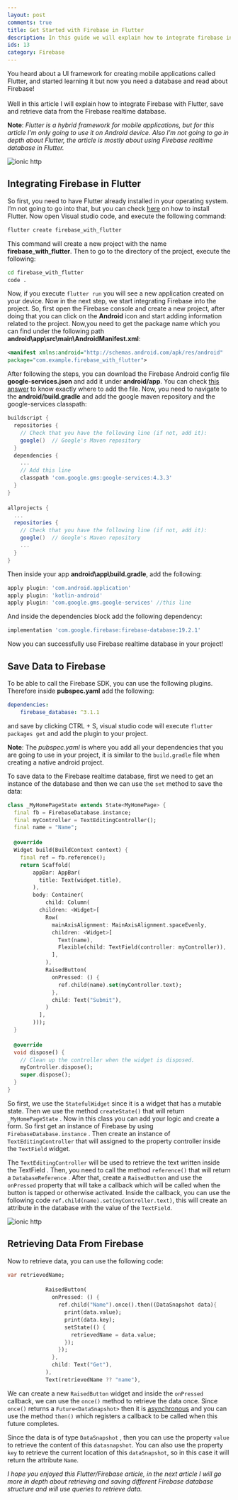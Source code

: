 ```yaml
---
layout: post
comments: true
title: Get Started with Firebase in Flutter
description: In this guide we will explain how to integrate firebase in flutter, create and retrieve data from firebase while using flutter.
ids: 13
category: Firebase
---
```


<p class="message"> 
You heard about a UI framework for creating mobile applications called Flutter, and started learning it but now you need a database and read about Firebase!
<br>
<br>
Well in this article I will explain how to integrate Firebase with Flutter, save and retrieve data from the Firebase realtime database.
</p>

**Note**: *Flutter is a hybrid framework for mobile applications, but for this article I’m only going to use it on Android device. Also I’m not going to go in depth about Flutter, the article is mostly about using Firebase realtime database in Flutter.*

<img data-sizes="auto" class="center lazy-loading" data-src="/assets/images/download.png" src="/assets/images/download.png" alt="ionic http" data-srcset="/assets/images/download.png 300w,
/assets/images/download.png 600w,
/assets/images/download.png 900w">

## Integrating Firebase in Flutter

So first, you need to have Flutter already installed in your operating system. I’m not going to go into that, but you can check [here](https://flutter.dev/docs/get-started/install) on how to install Flutter. Now open Visual studio code, and execute the following command:

```bash
flutter create firebase_with_flutter
```
<!-- inside posts -->
<!-- <style>
  .example_responsive { width: 300px; height: 250px; }
</style>
<script async src="https://pagead2.googlesyndication.com/pagead/js/adsbygoogle.js"></script>
<ins class="adsbygoogle example_responsive"
     style="display:block"
     data-ad-client="ca-pub-8689548599050263"
     data-ad-slot="2590272657"
     data-ad-format="auto"
     data-full-width-responsive="true"></ins>
<script>
     (adsbygoogle = window.adsbygoogle || []).push({});
</script> -->


This command will create a new project with the name **firebase_with_flutter**. Then to go to the directory of the project, execute the following:

```bash
cd firebase_with_flutter
code .
```

Now, if you execute `flutter run` you will see a new application created on your device. Now in the next step, we start integrating Firebase into the project. So, first open the Firebase console and create a new project, after doing that you can click on the **Android** icon and start adding information related to the project. Now,you need to get the package name which you can find under the following path **android\app\src\main\AndroidManifest.xml**:

```xml
<manifest xmlns:android="http://schemas.android.com/apk/res/android"
package="com.example.firebase_with_flutter">
```

After following the steps, you can download the Firebase Android config file **google-services.json** and add it under **android/app**. You can check [this answer](https://stackoverflow.com/questions/51783588/where-do-i-place-googleservices-json-in-flutter-app-in-order-to-solve-google-se/51783938#51783938) to know exactly where to add the file. Now, you need to navigate to the **android/build.gradle** and add the google maven repository and the google-services classpath:

```groovy
buildscript {
  repositories {
    // Check that you have the following line (if not, add it):
    google()  // Google's Maven repository
  }
  dependencies {
    ...
    // Add this line
    classpath 'com.google.gms:google-services:4.3.3'
  }
}

allprojects {
  ...
  repositories {
    // Check that you have the following line (if not, add it):
    google()  // Google's Maven repository
    ...
  }
}
```

Then inside your app **android\app\build.gradle**, add the following:

```groovy
apply plugin: 'com.android.application'
apply plugin: 'kotlin-android'
apply plugin: 'com.google.gms.google-services' //this line
```

And inside the dependencies block add the following dependency:

```groovy
implementation 'com.google.firebase:firebase-database:19.2.1'
```
Now you can successfully use Firebase realtime database in your project!

## Save Data to Firebase

To be able to call the Firebase SDK, you can use the following plugins. Therefore inside **pubspec.yaml** add the following:

```yaml
dependencies:   
    firebase_database: ^3.1.1
```

and save by clicking CTRL + S, visual studio code will execute `flutter packages get` and add the plugin to your project. 

**Note**: The *pubspec.yaml* is where you add all your dependencies that you are going to use in your project, it is similar to the `build.gradle` file when creating a native android project.

To save data to the Firebase realtime database, first we need to get an instance of the database and then we can use the `set` method to save the data:

```dart
class _MyHomePageState extends State<MyHomePage> {
  final fb = FirebaseDatabase.instance;
  final myController = TextEditingController();
  final name = "Name";

  @override
  Widget build(BuildContext context) {
    final ref = fb.reference();
    return Scaffold(
        appBar: AppBar(
          title: Text(widget.title),
        ),
        body: Container(
            child: Column(
          children: <Widget>[
            Row(
              mainAxisAlignment: MainAxisAlignment.spaceEvenly,
              children: <Widget>[
                Text(name),
                Flexible(child: TextField(controller: myController)),
              ],
            ),
            RaisedButton(
              onPressed: () {
                ref.child(name).set(myController.text);
              },
              child: Text("Submit"),
            )
          ],
        )));
  }

  @override
  void dispose() {
    // Clean up the controller when the widget is disposed.
    myController.dispose();
    super.dispose();
  }
}
```

So first, we use the `StatefulWidget` since it is a widget that has a mutable state. Then we use the method `createState()` that will return `_MyHomePageState` . Now in this class you can add your logic and create a form. So first get an instance of Firebase by using `FirebaseDatabase.instance` . Then create an instance of `TextEditingController` that will assigned to the property controller inside the `TextField` widget. 

The `TextEditingController` will be used to retrieve the text written inside the TextField . Then, you need to call the method `reference()` that will return a `DatabaseReference` . After that, create a `RaisedButton` and use the `onPressed` property that will take a callback which will be called when the button is tapped or otherwise activated. Inside the callback, you can use the following code `ref.child(name).set(myController.text)`, this will create an attribute in the database with the value of the `TextField`.

<img data-sizes="auto" class="center lazy-loading" data-src="/assets/images/name.PNG" src="/assets/images/name.PNG" alt="ionic http" data-srcset="/assets/images/name.PNG 300w,
/assets/images/name.PNG 600w,
/assets/images/name.PNG 900w">

## Retrieving Data From Firebase

Now to retrieve data, you can use the following code:

```dart
var retrievedName;          

            RaisedButton(
              onPressed: () {
                ref.child("Name").once().then((DataSnapshot data){
                  print(data.value);
                  print(data.key);
                  setState(() {
                    retrievedName = data.value;
                  });
                });
              },
              child: Text("Get"),
            ),
            Text(retrievedName ?? "name"),
```

We can create a new `RaisedButton` widget and inside the `onPressed` callback, we can use the `once()` method to retrieve the data once. Since `once()` returns a `Future<DataSnapshot>` then it is [asynchronous](https://dart.dev/codelabs/async-await) and you can use the method `then()` which registers a callback to be called when this future completes. 

Since the data is of type `DataSnapshot` , then you can use the property `value` to retrieve the content of this `datasnapshot`. You can also use the property `key` to retrieve the current location of this `dataSnapshot`, so in this case it will return the attribute `Name`.


*I hope you enjoyed this Flutter/Firebase article, in the next article I will go more in depth about retrieving and saving different Firebase database structure and will use queries to retrieve data.*